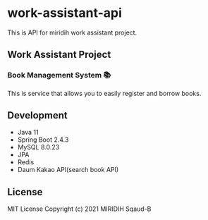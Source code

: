# work-assistant-api

This is API for miridih work assistant project.

## Work Assistant Project

### Book Management System 📚

This is service that allows you to easily register and borrow books.

## Development

* Java 11
* Spring Boot 2.4.3
* MySQL 8.0.23
* JPA
* Redis
* Daum Kakao API(search book API)

## License

MIT License Copyright (c) 2021 MIRIDIH Sqaud-B
